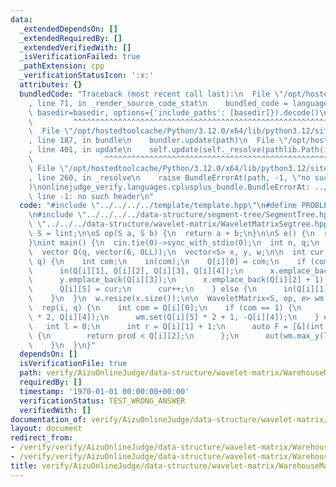```yaml
---
data:
  _extendedDependsOn: []
  _extendedRequiredBy: []
  _extendedVerifiedWith: []
  _isVerificationFailed: true
  _pathExtension: cpp
  _verificationStatusIcon: ':x:'
  attributes: {}
  bundledCode: "Traceback (most recent call last):\n  File \"/opt/hostedtoolcache/Python/3.12.0/x64/lib/python3.12/site-packages/onlinejudge_verify/documentation/build.py\"\
    , line 71, in _render_source_code_stat\n    bundled_code = language.bundle(stat.path,\
    \ basedir=basedir, options={'include_paths': [basedir]}).decode()\n          \
    \         ^^^^^^^^^^^^^^^^^^^^^^^^^^^^^^^^^^^^^^^^^^^^^^^^^^^^^^^^^^^^^^^^^^^^^^^^^^^^^^^^^\n\
    \  File \"/opt/hostedtoolcache/Python/3.12.0/x64/lib/python3.12/site-packages/onlinejudge_verify/languages/cplusplus.py\"\
    , line 187, in bundle\n    bundler.update(path)\n  File \"/opt/hostedtoolcache/Python/3.12.0/x64/lib/python3.12/site-packages/onlinejudge_verify/languages/cplusplus_bundle.py\"\
    , line 401, in update\n    self.update(self._resolve(pathlib.Path(included), included_from=path))\n\
    \                ^^^^^^^^^^^^^^^^^^^^^^^^^^^^^^^^^^^^^^^^^^^^^^^^^^^^^^^^^\n \
    \ File \"/opt/hostedtoolcache/Python/3.12.0/x64/lib/python3.12/site-packages/onlinejudge_verify/languages/cplusplus_bundle.py\"\
    , line 260, in _resolve\n    raise BundleErrorAt(path, -1, \"no such header\"\
    )\nonlinejudge_verify.languages.cplusplus_bundle.BundleErrorAt: ../../../data-structure/wavelet-matrix/WaveletMatrixSegtree.hpp:\
    \ line -1: no such header\n"
  code: "#include \"../../../../template/template.hpp\"\n#define PROBLEM \"https://onlinejudge.u-aizu.ac.jp/problems/4059\"\
    \n#include \"../../../../data-structure/segment-tree/SegmentTree.hpp\"\n#include\
    \ \"../../../data-structure/wavelet-matrix/WaveletMatrixSegtree.hpp\"\n\nusing\
    \ S = lint;\n\nS op(S a, S b) {\n  return a + b;\n}\n\nS e() {\n  return 0;\n\
    }\nint main() {\n  cin.tie(0)->sync_with_stdio(0);\n  int n, q;\n  in(n, q);\n\
    \  vector Q(q, vector(6, 0LL));\n  vector<S> x, y, w;\n\n  int cur = 0;\n  rep(i,\
    \ q) {\n    int com;\n    in(com);\n    Q[i][0] = com;\n    if (com == 1) {\n\
    \      in(Q[i][1], Q[i][2], Q[i][3], Q[i][4]);\n      x.emplace_back(Q[i][1]);\n\
    \      y.emplace_back(Q[i][3]);\n      x.emplace_back(Q[i][2] + 1);\n      y.emplace_back(Q[i][3]);\n\
    \      Q[i][5] = cur;\n      cur++;\n    } else {\n      in(Q[i][1], Q[i][2]);\n\
    \    }\n  }\n  w.resize(x.size());\n\n  WaveletMatrix<S, op, e> wm(x, y, w);\n\
    \  rep(i, q) {\n    int com = Q[i][0];\n    if (com == 1) {\n      wm.set(Q[i][5]\
    \ * 2, Q[i][4]);\n      wm.set(Q[i][5] * 2 + 1, -Q[i][4]);\n    } else {\n   \
    \   int l = 0;\n      int r = Q[i][1] + 1;\n      auto F = [&](int cnt, S prod)\
    \ {\n        return prod < Q[i][2];\n      };\n      out(wm.max_y(l, r, F));\n\
    \    }\n  }\n}"
  dependsOn: []
  isVerificationFile: true
  path: verify/AizuOnlineJudge/data-structure/wavelet-matrix/WarehouseManagementRobot.test.cpp
  requiredBy: []
  timestamp: '1970-01-01 00:00:00+00:00'
  verificationStatus: TEST_WRONG_ANSWER
  verifiedWith: []
documentation_of: verify/AizuOnlineJudge/data-structure/wavelet-matrix/WarehouseManagementRobot.test.cpp
layout: document
redirect_from:
- /verify/verify/AizuOnlineJudge/data-structure/wavelet-matrix/WarehouseManagementRobot.test.cpp
- /verify/verify/AizuOnlineJudge/data-structure/wavelet-matrix/WarehouseManagementRobot.test.cpp.html
title: verify/AizuOnlineJudge/data-structure/wavelet-matrix/WarehouseManagementRobot.test.cpp
---
```

